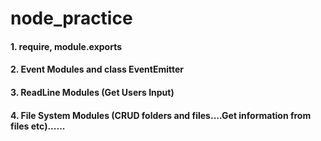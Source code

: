 # node_practice
#### 1. require, module.exports
#### 2. Event Modules and class EventEmitter
#### 3. ReadLine Modules (Get Users Input)
#### 4. File System Modules (CRUD folders and files....Get information from files etc)......

